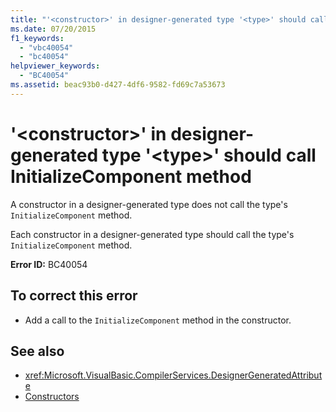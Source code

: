 ```yaml
---
title: "'<constructor>' in designer-generated type '<type>' should call InitializeComponent method"
ms.date: 07/20/2015
f1_keywords: 
  - "vbc40054"
  - "bc40054"
helpviewer_keywords: 
  - "BC40054"
ms.assetid: beac93b0-d427-4df6-9582-fd69c7a53673
---
```

# '\<constructor>' in designer-generated type '\<type>' should call InitializeComponent method
A constructor in a designer-generated type does not call the type's `InitializeComponent` method.  
  
 Each constructor in a designer-generated type should call the type's `InitializeComponent` method.  
  
 **Error ID:** BC40054  
  
## To correct this error  
  
- Add a call to the `InitializeComponent` method in the constructor.  
  
## See also

- <xref:Microsoft.VisualBasic.CompilerServices.DesignerGeneratedAttribute>
- [Constructors](../programming-guide/concepts/object-oriented-programming.md#constructors)
